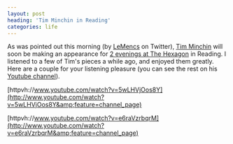 ```yaml
---
layout: post
heading: 'Tim Minchin in Reading'
categories: life
---
```


As was pointed out this morning (by [LeMencs](http://twitter.com/LeMencs) on Twitter), [Tim Minchin](http://www.timminchin.com/blog/) will soon be making an appearance for [2 evenings at The Hexagon](http://www.timminchin.com/gigs/) in Reading. I listened to a few of Tim's pieces a while ago, and enjoyed them greatly. Here are a couple for your listening pleasure (you can see the rest on his[ Youtube channel](http://www.youtube.com/user/timminchin)).

[httpvh://www.youtube.com/watch?v=5wLHVjOos8Y](http://www.youtube.com/watch?v=5wLHVjOos8Y&amp;feature=channel_page)

[httpvh://www.youtube.com/watch?v=e6raVzrbqrM](http://www.youtube.com/watch?v=e6raVzrbqrM&amp;feature=channel_page)